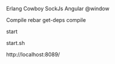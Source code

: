 Erlang Cowboy SockJs Angular
@window

Compile
rebar get-deps compile

start

start.sh

http://localhost:8089/